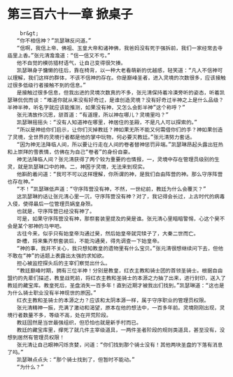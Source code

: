 # 第三百六十一章 掀桌子
        br&gt;
       “你不相信神？”凯瑟琳反问道。”
       “信啊，我信上帝、佛祖、玉皇大帝和诸神佛，我爸妈没有死于强拆前，我们一家经常去寺庙里上香。”张元清澹澹道：“信一信又不亏。”
       他不自觉的模彷猎材语气，让自己变得很欠揍。
       凯瑟琳身子慵懒的往后，靠在椅背，以一种大老看萌新的优越感，轻笑道：“凡人不信神可以理解，我们这样的群体，不该不信神的存在。你是巅峰圣者，进入灵境的次数很多，应该接触过很多低级行者接触不到的信息。”
       是接触过很多信息，但我出进的灵境次数真的不多，张元清保持着冷漠旁听的姿态，听着凯瑟琳侃侃而谈：“难道你就从来没有好奇过，是谁创造灵境？没有好奇过半神之上是什么品级？半神半神，听名字就应该能推测，如果没有神，又怎么会影半神”这个称呼？”
       张元清故作沉思，颔首道：“有道理，所以神在哪儿？灵境里吗？”
       凯瑟琳摇摇头：“没有人知道神在哪里，神居住的圣殿，不是凡人可以探索的。”
       “所以是神给你们启示，让你们灭掉教廷？神如果无所不能又何需借你们的手？神如果创造了灵境，全世界的灵境行者都是他的掌中玩物，何必要灭教廷。”张元清努力套话。
       “因为神无法降临人间，所以要让行走在人间的卷者替神惩罚异端。”凯瑟琳昂起头露出狂热和上崇拜的雪表情，仿佛在为自己“卷者”的身份自豪。
       神无法降临人间？张元清获得了两个较为重要的也情报，一，灵境中存在管理员级别的生灵，就是凯瑟琳口中的神。二，神困于灵境，无法来到现实。
       他斟酌着问道：“我可不可以这样理解，你所谓的神，是我们自由阵营的神。那么守序阵营也存在神。”
       “不！”凯瑟琳低声道：“守序阵营没有神，不然，一世纪前，教廷为什么会覆灭？”
       这凯瑟琳的话让张元清心里一沉，守序阵营没有神？对了，我记得会长过，上古时代的病毒入侵，使得最后一位管理员娲皇身殒。
       也就是，守序阵营已经没有神了。
       可是，如果守序阵营没有神，那祭套装里提及的昊是谁。张元清心里暗暗警惕，心这个昊不会是某个邪神的马甲吧。
       古往今来，似乎只有始皇帝沟通过昊，然后始皇帝就完犊子了，大秦二世而亡。
       卧槽，将来集齐祭套装后，不能沟通昊，得先调查一下始皇帝。
       “神的事，我并不关心，我只想知教皇的遗物里有什么宝贝。”张元清很想继续问下去，但他不敢在“神”的话题上表露出太强的求知欲。
       担心被监控探头后的主宰们察觉出什么。
       “教廷巅峰时期，拥有三位半神！分别是教皇，红衣主教和骑士团的首领圣骑士。根据自由盟约的先辈们描述，教皇战死前，将红衣主教和圣骑士的本源之力抽了出来，进行封印，送入了教廷的藏宝库。教皇死后，圣盘消失一百多年！直到近期才被我出们找到。”凯瑟琳道：“这也是为什么骑士职业没有半神现世的原因。”
       红衣主教和圣骑士的本源之力？应该和太阴本源一样，属于守序职业的管理员权限。
       张元清精神一振，充满了激动和渴望，原本在他的想法中，一百多年前。灵境刚刚出现，灵境行者数量不多，等级不高，处在开荒阶段。
       教廷固然是当世最强组织，但恐怕也就是新手村而已。
       教廷的藏宝库里，撑死了就几件主宰级道具，一两件圣者阶段的规则类道具，甚至没有，没想到居然有管理员权限！
       张元清让自己眼神闪烁贪婪，问道：“你们找到那个骑士没有！其他两块圣盘的下落有消息了吗。”
       凯瑟琳点点头：“那个骑士找到了，但暂时不能动。”
       “为什么？”